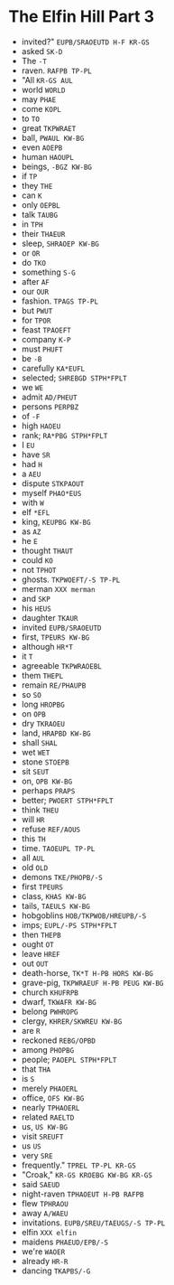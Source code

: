 # The Elfin Hill Part 3

* invited?" `EUPB/SRAOEUTD H-F KR-GS`
* asked `SK-D`
* The `-T`
* raven. `RAFPB TP-PL`
* "All `KR-GS AUL`
* world `WORLD`
* may `PHAE`
* come `KOPL`
* to `TO`
* great `TKPWRAET`
* ball, `PWAUL KW-BG`
* even `AOEPB`
* human `HAOUPL`
* beings, `-BGZ KW-BG`
* if `TP`
* they `THE`
* can `K`
* only `OEPBL`
* talk `TAUBG`
* in `TPH`
* their `THAEUR`
* sleep, `SHRAOEP KW-BG`
* or `OR`
* do `TKO`
* something `S-G`
* after `AF`
* our `OUR`
* fashion. `TPAGS TP-PL`
* but `PWUT`
* for `TPOR`
* feast `TPAOEFT`
* company `K-P`
* must `PHUFT`
* be `-B`
* carefully `KA*EUFL`
* selected; `SHREBGD STPH*FPLT`
* we `WE`
* admit `AD/PHEUT`
* persons `PERPBZ`
* of `-F`
* high `HAOEU`
* rank; `RA*PBG STPH*FPLT`
* I `EU`
* have `SR`
* had `H`
* a `AEU`
* dispute `STKPAOUT`
* myself `PHAO*EUS`
* with `W`
* elf `*EFL`
* king, `KEUPBG KW-BG`
* as `AZ`
* he `E`
* thought `THAUT`
* could `KO`
* not `TPHOT`
* ghosts. `TKPWOEFT/-S TP-PL`
* merman `XXX merman`
* and `SKP`
* his `HEUS`
* daughter `TKAUR`
* invited `EUPB/SRAOEUTD`
* first, `TPEURS KW-BG`
* although `HR*T`
* it `T`
* agreeable `TKPWRAOEBL`
* them `THEPL`
* remain `RE/PHAUPB`
* so `SO`
* long `HROPBG`
* on `OPB`
* dry `TKRAOEU`
* land, `HRAPBD KW-BG`
* shall `SHAL`
* wet `WET`
* stone `STOEPB`
* sit `SEUT`
* on, `OPB KW-BG`
* perhaps `PRAPS`
* better; `PWOERT STPH*FPLT`
* think `THEU`
* will `HR`
* refuse `REF/AOUS`
* this `TH`
* time. `TAOEUPL TP-PL`
* all `AUL`
* old `OLD`
* demons `TKE/PHOPB/-S`
* first `TPEURS`
* class, `KHAS KW-BG`
* tails, `TAEULS KW-BG`
* hobgoblins `HOB/TKPWOB/HREUPB/-S`
* imps; `EUPL/-PS STPH*FPLT`
* then `THEPB`
* ought `OT`
* leave `HREF`
* out `OUT`
* death-horse, `TK*T H-PB HORS KW-BG`
* grave-pig, `TKPWRAEUF H-PB PEUG KW-BG`
* church `KHUFRPB`
* dwarf, `TKWAFR KW-BG`
* belong `PWHROPG`
* clergy, `KHRER/SKWREU KW-BG`
* are `R`
* reckoned `REBG/OPBD`
* among `PHOPBG`
* people; `PAOEPL STPH*FPLT`
* that `THA`
* is `S`
* merely `PHAOERL`
* office, `OFS KW-BG`
* nearly `TPHAOERL`
* related `RAELTD`
* us, `US KW-BG`
* visit `SREUFT`
* us `US`
* very `SRE`
* frequently." `TPREL TP-PL KR-GS`
* "Croak," `KR-GS KROEBG KW-BG KR-GS`
* said `SAEUD`
* night-raven `TPHAOEUT H-PB RAFPB`
* flew `TPHRAOU`
* away `A/WAEU`
* invitations. `EUPB/SREU/TAEUGS/-S TP-PL`
* elfin `XXX elfin`
* maidens `PHAEUD/EPB/-S`
* we're `WAOER`
* already `HR-R`
* dancing `TKAPBS/-G`
